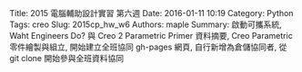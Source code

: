 Title: 2015 電腦輔助設計實習 第六週
Date: 2016-01-11 10:19
Category: Python
Tags: creo
Slug: 2015cp_hw_w6
Authors: maple
Summary: 啟動可攜系統, Waht Engineers Do? 與 Creo 2 Parametric Primer 資料摘要, Creo Parametric 零件繪製與組立, 開始建立全班協同 gh-pages 網頁, 自行新增為倉儲協同者, 從 git clone 開始參與全班資料協同
